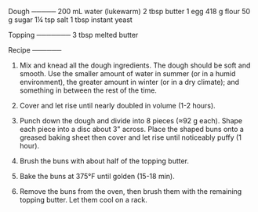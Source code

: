 Dough
─────
200 mL water (lukewarm)
2 tbsp butter
1 egg
418 g flour
50 g sugar
1¼ tsp salt
1 tbsp instant yeast

Topping
───────
3 tbsp melted butter

Recipe
──────
1. Mix and knead all the dough ingredients.  The dough should be soft and 
   smooth.  Use the smaller amount of water in summer (or in a humid 
   environment), the greater amount in winter (or in a dry climate); and 
   something in between the rest of the time.

2. Cover and let rise until nearly doubled in volume (1-2 hours).

3. Punch down the dough and divide into 8 pieces (≈92 g each).  Shape each 
   piece into a disc about 3" across.  Place the shaped buns onto a greased 
   baking sheet then cover and let rise until noticeably puffy (1 hour).

4. Brush the buns with about half of the topping butter.

5. Bake the buns at 375°F until golden (15-18 min).

6. Remove the buns from the oven, then brush them with the remaining topping 
   butter.  Let them cool on a rack.
